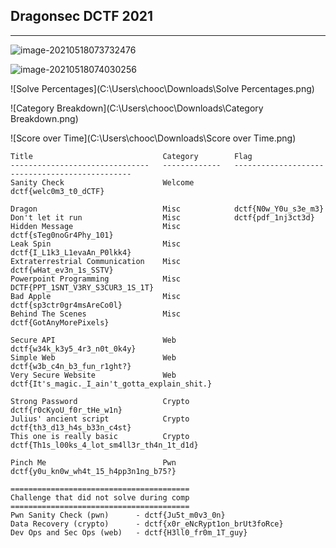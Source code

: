 ## Dragonsec DCTF 2021

---

![image-20210518073732476](C:\Users\chooc\AppData\Roaming\Typora\typora-user-images\image-20210518073732476.png)

![image-20210518074030256](C:\Users\chooc\AppData\Roaming\Typora\typora-user-images\image-20210518074030256.png)

![Solve Percentages](C:\Users\chooc\Downloads\Solve Percentages.png)

![Category Breakdown](C:\Users\chooc\Downloads\Category Breakdown.png)



![Score over Time](C:\Users\chooc\Downloads\Score over Time.png)



```
Title                             Category        Flag
-------------------------------   -------------   -----------------------------------------------
Sanity Check                      Welcome         dctf{welc0m3_t0_dCTF}

Dragon                            Misc            dctf{N0w_Y0u_s3e_m3}
Don't let it run                  Misc            dctf{pdf_1nj3ct3d}
Hidden Message                    Misc            dctf{sTeg0noGr4Phy_101}
Leak Spin                         Misc            dctf{I_L1k3_L1evaAn_P0lkk4} 
Extraterrestrial Communication    Misc            dctf{wHat_ev3n_1s_SSTV}
Powerpoint Programming            Misc            DCTF{PPT_1SNT_V3RY_S3CUR3_1S_1T}
Bad Apple                         Misc            dctf{sp3ctr0gr4msAreCo0l}
Behind The Scenes                 Misc            dctf{GotAnyMorePixels} 

Secure API                        Web             dctf{w34k_k3y5_4r3_n0t_0k4y}
Simple Web                        Web             dctf{w3b_c4n_b3_fun_r1ght?}
Very Secure Website               Web		        dctf{It's_magic._I_ain't_gotta_explain_shit.}

Strong Password                   Crypto          dctf{r0cKyoU_f0r_tHe_w1n}
Julius' ancient script            Crypto          dctf{th3_d13_h4s_b33n_c4st}
This one is really basic          Crypto          dctf{Th1s_l00ks_4_lot_sm4ll3r_th4n_1t_d1d}

Pinch Me                          Pwn             dctf{y0u_kn0w_wh4t_15_h4pp3n1ng_b75?}

========================================
Challenge that did not solve during comp
========================================
Pwn Sanity Check (pwn)      - dctf{Ju5t_m0v3_0n}
Data Recovery (crypto)      - dctf{x0r_eNcRypt1on_brUt3foRce}
Dev Ops and Sec Ops (web)   - dctf{H3ll0_fr0m_1T_guy}
```

